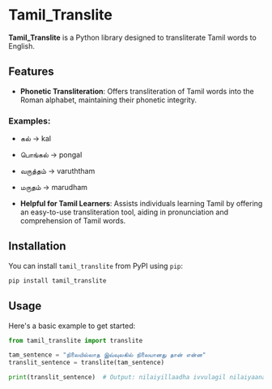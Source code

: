 # Tamil_Translite

**Tamil_Translite** is a Python library designed to transliterate Tamil words to English.

## Features

- **Phonetic Transliteration**: Offers transliteration of Tamil words into the Roman alphabet, maintaining their phonetic integrity.

### Examples:
- கல் → kal
- பொங்கல் → pongal
- வருத்தம் → varuththam
- மருதம் → marudham

- **Helpful for Tamil Learners**: Assists individuals learning Tamil by offering an easy-to-use transliteration tool, aiding in pronunciation and comprehension of Tamil words.

## Installation

You can install `tamil_translite` from PyPI using `pip`:

```bash
pip install tamil_translite
```

## Usage

Here's a basic example to get started:

```python
from tamil_translite import translite

tam_sentence = "நிலையில்லாத இவ்வுலகில் நிலையானது தான் என்ன"
translit_sentence = translite(tam_sentence)

print(translit_sentence)  # Output: nilaiyillaadha ivvulagil nilaiyaanadhu thaan enna?
```
